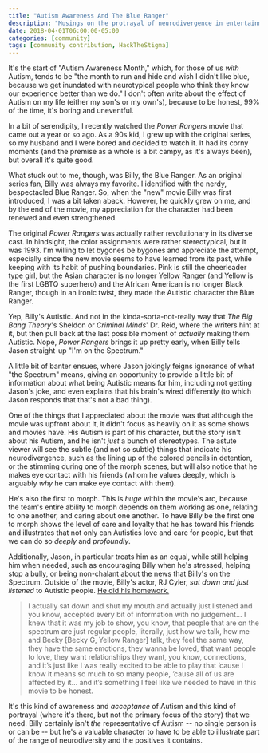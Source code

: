 ```yaml
---
title: "Autism Awareness And The Blue Ranger"
description: "Musings on the protrayal of neurodivergence in entertainment."
date: 2018-04-01T06:00:00-05:00
categories: [community]
tags: [community contribution, HackTheStigma]
---
```


It's the start of "Autism Awareness Month," which, for those of us *with* Autism, tends to be "the month to run and hide and wish I didn't like blue, because we get inundated with neurotypical people who think they know our experience better than we do." I don't often write about the effect of Autism on my life (either my son's or my own's), because to be honest, 99% of the time, it's boring and uneventful.

In a bit of serendipity, I recently watched the *Power Rangers* movie that came out a year or so ago. As a 90s kid, I grew up with the original series, so my husband and I were bored and decided to watch it. It had its corny moments (and the premise as a whole is a bit campy, as it's always been), but overall it's quite good.

What stuck out to me, though, was Billy, the Blue Ranger. As an original series fan, Billy was always my favorite. I identified with the nerdy, bespectacled Blue Ranger. So, when the "new" movie Billy was first introduced, I was a bit taken aback. However, he quickly grew on me, and by the end of the movie, my appreciation for the character had been renewed and even strengthened.

The original *Power Rangers* was actually rather revolutionary in its diverse cast. In hindsight, the color assignments were rather stereotypical, but it was 1993. I'm willing to let bygones be bygones and appreciate the attempt, especially since the new movie seems to have learned from its past, while keeping with its habit of pushing boundaries. Pink is still the cheerleader type girl, but the Asian character is no longer Yellow Ranger (and Yellow is the first LGBTQ superhero) and the African American is no longer Black Ranger, though in an ironic twist, they made the Autistic character the Blue Ranger.

Yep, Billy's Autistic. And not in the kinda-sorta-not-really way that *The Big Bang Theory*'s Sheldon or *Criminal Minds*' Dr. Reid, where the writers hint at it, but then pull back at the last possible moment of *actually* making them Autistic. Nope, *Power Rangers* brings it up pretty early, when Billy tells Jason straight-up "I'm on the Spectrum."

A little bit of banter ensues, where Jason jokingly feigns ignorance of what "the Spectrum" means, giving an opportunity to provide a little bit of information about what being Autistic means for him, including not getting Jason's joke, and even explains that his brain's wired differently (to which Jason responds that that's not a bad thing).

One of the things that I appreciated about the movie was that although the movie was upfront about it, it didn't focus as heavily on it as some shows and movies have. His Autism is part of his character, but the story isn't about his Autism, and he isn't *just* a bunch of stereotypes. The astute viewer will see the subtle (and not so subtle) things that indicate his neurodivergence, such as the lining up of the colored pencils in detention, or the stimming during one of the morph scenes, but will also notice that he makes eye contact with his friends (whom he values deeply, which is arguably *why* he can make eye contact with them).

He's also the first to morph. This is *huge* within the movie's arc, because the team's entire ability to morph depends on them working as one, relating to one another, and caring about one another. To have Billy be the first one to morph shows the level of care and loyalty that he has toward his friends and illustrates that not only can Autistics love and care for people, but that we can do so *deeply* and *profoundly*.

Additionally, Jason, in particular treats him as an equal, while still helping him when needed, such as encouraging Billy when he's stressed, helping stop a bully, or being non-chalant about the news that Billy's on the Spectrum. Outside of the movie, Billy's actor, RJ Cyler, *sat down and just listened* to Autistic people. [He did his homework.](https://screenrant.com/power-rangers-movie-blue-ranger-billy-actor-autism/)

> I actually sat down and shut my mouth and actually just listened and you know, accepted every bit of information with no judgement… I knew that it was my job to show, you know, that people that are on the spectrum are just regular people, literally, just how we talk, how me and Becky [Becky G, Yellow Ranger] talk, they feel the same way, they have the same emotions, they wanna be loved, that want people to love, they want relationships they want, you know, connections, and it’s just like I was really excited to be able to play that ’cause I know it means so much to so many people, ’cause all of us are affected by it… and it’s something I feel like we needed to have in this movie to be honest.

It's this kind of awareness and *acceptance* of Autism and this kind of portrayal (where it's there, but not the primary focus of the story) that we need. Billy certainly isn't *the* representative of Autism -- no single person is or can be -- but he's a valuable character to have to be able to illustrate part of the range of neurodiversity and the positives it contains.
